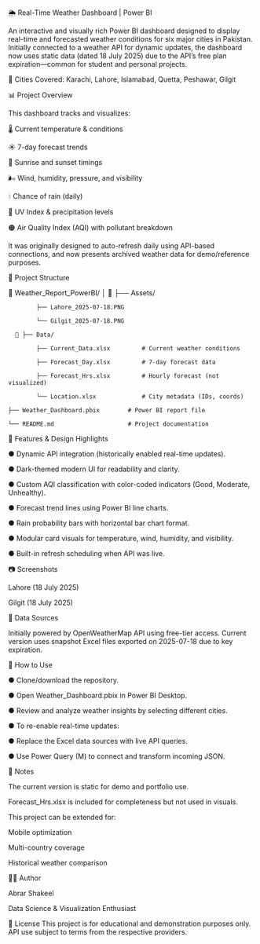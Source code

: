 🌦️ Real-Time Weather Dashboard | Power BI

An interactive and visually rich Power BI dashboard designed to display real-time and forecasted weather conditions for six major cities in Pakistan. Initially connected to a weather API for dynamic updates, the dashboard now uses static data (dated 18 July 2025) due to the API’s free plan expiration—common for student and personal projects.

📍 Cities Covered: Karachi, Lahore, Islamabad, Quetta, Peshawar, Gilgit

📊 Project Overview

This dashboard tracks and visualizes:

🌡️ Current temperature & conditions

☀️ 7-day forecast trends

🌅 Sunrise and sunset timings

🌬️ Wind, humidity, pressure, and visibility

💧 Chance of rain (daily)

🔆 UV Index & precipitation levels

🟠 Air Quality Index (AQI) with pollutant breakdown

It was originally designed to auto-refresh daily using API-based connections, and now presents archived weather data for demo/reference purposes.

📁 Project Structure

   📁 Weather_Report_PowerBI/
   │ 
      📁 ├── Assets/
   
            ├── Lahore_2025-07-18.PNG 
   
            └── Gilgit_2025-07-18.PNG  
 
      📁 ├── Data/ 
   
            ├── Current_Data.xlsx         # Current weather conditions 
   
            ├── Forecast_Day.xlsx         # 7-day forecast data
   
            ├── Forecast_Hrs.xlsx         # Hourly forecast (not visualized)
   
            └── Location.xlsx             # City metadata (IDs, coords)
   
    ├── Weather_Dashboard.pbix        # Power BI report file
   
    └── README.md                     # Project documentation

🧠 Features & Design Highlights

● Dynamic API integration (historically enabled real-time updates).

● Dark-themed modern UI for readability and clarity.

● Custom AQI classification with color-coded indicators (Good, Moderate, Unhealthy).

● Forecast trend lines using Power BI line charts.

● Rain probability bars with horizontal bar chart format.

● Modular card visuals for temperature, wind, humidity, and visibility.

● Built-in refresh scheduling when API was live.

📷 Screenshots

Lahore (18 July 2025)	

Gilgit (18 July 2025)

🔗 Data Sources

Initially powered by OpenWeatherMap API using free-tier access. Current version uses snapshot Excel files exported on 2025-07-18 due to key expiration.

🔧 How to Use

● Clone/download the repository.

● Open Weather_Dashboard.pbix in Power BI Desktop.

● Review and analyze weather insights by selecting different cities.

● To re-enable real-time updates:

● Replace the Excel data sources with live API queries.

● Use Power Query (M) to connect and transform incoming JSON.

📌 Notes

The current version is static for demo and portfolio use.

Forecast_Hrs.xlsx is included for completeness but not used in visuals.

This project can be extended for:

Mobile optimization

Multi-country coverage

Historical weather comparison

👨‍💻 Author

Abrar Shakeel

Data Science & Visualization Enthusiast


📄 License
This project is for educational and demonstration purposes only. API use subject to terms from the respective providers.
